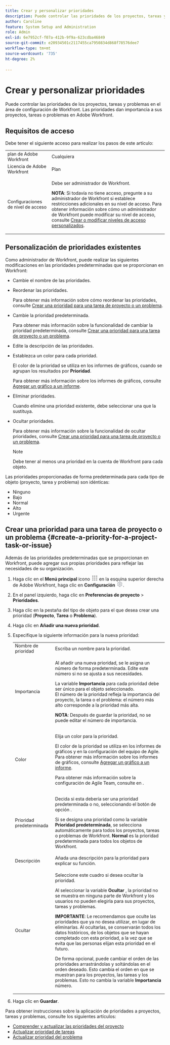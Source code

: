 ```yaml
---
title: Crear y personalizar prioridades
description: Puede controlar las prioridades de los proyectos, tareas y problemas en el área de configuración de Workfront. Las prioridades dan importancia a sus proyectos, tareas o problemas en Adobe Workfront.
author: Caroline
feature: System Setup and Administration
role: Admin
exl-id: 6e7952cf-f07a-412b-9f9a-623cdba46849
source-git-commit: e20934501c2117455ca7950834d868f78576dee7
workflow-type: tm+mt
source-wordcount: '735'
ht-degree: 2%

---
```


# Crear y personalizar prioridades

<!--
DON'T DELETE, DRAFT OR HIDE THIS ARTICLE. IT IS LINKED TO THE PRODUCT, THROUGH THE CONTEXT SENSITIVE HELP LINKS.
-->

Puede controlar las prioridades de los proyectos, tareas y problemas en el área de configuración de Workfront. Las prioridades dan importancia a sus proyectos, tareas o problemas en Adobe Workfront.

## Requisitos de acceso

Debe tener el siguiente acceso para realizar los pasos de este artículo:

<table style="table-layout:auto"> 
 <col> 
 <col> 
 <tbody> 
  <tr> 
   <td role="rowheader">plan de Adobe Workfront</td> 
   <td>Cualquiera</td> 
  </tr> 
  <tr> 
   <td role="rowheader">Licencia de Adobe Workfront</td> 
   <td>Plan</td> 
  </tr> 
  <tr> 
   <td role="rowheader">Configuraciones de nivel de acceso</td> 
   <td> <p>Debe ser administrador de Workfront.</p> <p><b>NOTA</b>: Si todavía no tiene acceso, pregunte a su administrador de Workfront si establece restricciones adicionales en su nivel de acceso. Para obtener información sobre cómo un administrador de Workfront puede modificar su nivel de acceso, consulte <a href="../../../administration-and-setup/add-users/configure-and-grant-access/create-modify-access-levels.md" class="MCXref xref">Crear o modificar niveles de acceso personalizados</a>.</p> </td> 
  </tr> 
 </tbody> 
</table>

## Personalización de prioridades existentes

Como administrador de Workfront, puede realizar las siguientes modificaciones en las prioridades predeterminadas que se proporcionan en Workfront:

* Cambie el nombre de las prioridades.
* Reordenar las prioridades.

   Para obtener más información sobre cómo reordenar las prioridades, consulte [Crear una prioridad para una tarea de proyecto o un problema](#create-a-priority-for-a-project-task-or-issue).

* Cambie la prioridad predeterminada.

   Para obtener más información sobre la funcionalidad de cambiar la prioridad predeterminada, consulte [Crear una prioridad para una tarea de proyecto o un problema](#create-a-priority-for-a-project-task-or-issue).

* Edite la descripción de las prioridades.
* Establezca un color para cada prioridad.

   El color de la prioridad se utiliza en los informes de gráficos, cuando se agrupan los resultados por **Prioridad**.

   Para obtener más información sobre los informes de gráficos, consulte [Agregar un gráfico a un informe](../../../reports-and-dashboards/reports/creating-and-managing-reports/add-chart-report.md).

* Eliminar prioridades.

   Cuando elimine una prioridad existente, debe seleccionar una que la sustituya.

* Ocultar prioridades.

   Para obtener más información sobre la funcionalidad de ocultar prioridades, consulte [Crear una prioridad para una tarea de proyecto o un problema](#create-a-priority-for-a-project-task-or-issue).

   >[!NOTE]
   >
   >Debe tener al menos una prioridad en la cuenta de Workfront para cada objeto.

Las prioridades proporcionadas de forma predeterminada para cada tipo de objeto (proyecto, tarea y problema) son idénticas:

* Ninguno
* Bajo
* Normal
* Alto
* Urgente

## Crear una prioridad para una tarea de proyecto o un problema {#create-a-priority-for-a-project-task-or-issue}

Además de las prioridades predeterminadas que se proporcionan en Workfront, puede agregar sus propias prioridades para reflejar las necesidades de su organización.

1. Haga clic en el **Menú principal** icono ![](assets/main-menu-icon.png) en la esquina superior derecha de Adobe Workfront, haga clic en **Configuración** ![](assets/gear-icon-settings.png).

1. En el panel izquierdo, haga clic en **Preferencias de proyecto** > **Prioridades**.

1. Haga clic en la pestaña del tipo de objeto para el que desea crear una prioridad (**Proyecto**, **Tarea** o **Problema**).
1. Haga clic en **Añadir una nueva prioridad**.
1. Especifique la siguiente información para la nueva prioridad:

   <table style="table-layout:auto"> 
    <col> 
    <col> 
    <tbody> 
     <tr> 
      <td role="rowheader">Nombre de prioridad</td> 
      <td>Escriba un nombre para la prioridad.</td> 
     </tr> 
     <tr> 
      <td role="rowheader">Importancia</td> 
      <td> <p>Al añadir una nueva prioridad, se le asigna un número de forma predeterminada. Edite este número si no se ajusta a sus necesidades.</p> <p>La variable <strong>Importancia</strong> para cada prioridad debe ser único para el objeto seleccionado.<br>El número de la prioridad refleja la importancia del proyecto, la tarea o el problema: el número más alto corresponde a la prioridad más alta.</p> <p><b>NOTA</b>: Después de guardar la prioridad, no se puede editar el número de importancia. </p> </td> 
     </tr> 
     <tr> 
      <td role="rowheader">Color</td> 
      <td> <p>Elija un color para la prioridad.</p> <p>El color de la prioridad se utiliza en los informes de gráficos y en la configuración del equipo de Agile. Para obtener más información sobre los informes de gráficos, consulte <a href="../../../reports-and-dashboards/reports/creating-and-managing-reports/add-chart-report.md" class="MCXref xref">Agregar un gráfico a un informe</a>.</p> <p>Para obtener más información sobre la configuración de Agile Team, consulte en .</p> </td> 
     </tr> 
     <tr> 
      <td role="rowheader">Prioridad predeterminada</td> 
      <td> <p>Decida si esta debería ser una prioridad predeterminada o no, seleccionando el botón de opción .</p> <p>Si se designa una prioridad como la variable <strong>Prioridad predeterminada</strong>, se selecciona automáticamente para todos los proyectos, tareas o problemas de Workfront. <strong>Normal</strong> es la prioridad predeterminada para todos los objetos de Workfront.</p> </td> 
     </tr> 
     <tr> 
      <td role="rowheader">Descripción</td> 
      <td>Añada una descripción para la prioridad para explicar su función.</td> 
     </tr> 
     <tr> 
      <td role="rowheader">Ocultar</td> 
      <td> <p>Seleccione este cuadro si desea ocultar la prioridad.</p><p>Al seleccionar la variable <b>Ocultar</b> , la prioridad no se muestra en ninguna parte de Workfront y los usuarios no pueden elegirla para sus proyectos, tareas y problemas.</p> 
      <p><b>IMPORTANTE</b>: Le recomendamos que oculte las prioridades que ya no desea utilizar, en lugar de eliminarlas. Al ocultarlas, se conservarán todos los datos históricos, de los objetos que se hayan completado con esta prioridad, a la vez que se evita que las personas elijan esta prioridad en el futuro. </p>
      <p>De forma opcional, puede cambiar el orden de las prioridades arrastrándolas y soltándolas en el orden deseado. Esto cambia el orden en que se muestran para los proyectos, las tareas y los problemas. Esto no cambia la variable <b>Importancia</b> número. </p></td> 
     </tr> 
    </tbody> 
   </table>

1. Haga clic en **Guardar**.

Para obtener instrucciones sobre la aplicación de prioridades a proyectos, tareas y problemas, consulte los siguientes artículos:

* [Comprender y actualizar las prioridades del proyecto](../../../manage-work/projects/planning-a-project/project-priority.md)
* [Actualizar prioridad de tareas](../../../manage-work/tasks/task-information/task-priority.md)
* [Actualizar prioridad del problema](../../../manage-work/issues/issue-information/update-issue-priority.md)
